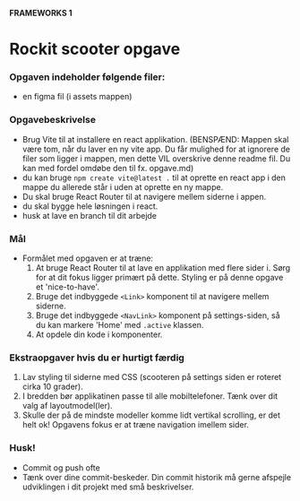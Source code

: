 **FRAMEWORKS 1**

# Rockit scooter opgave
### **Opgaven indeholder følgende filer:**
- en figma fil (i assets mappen)

### **Opgavebeskrivelse**
- Brug Vite til at installere en react applikation.
  (BENSPÆND: Mappen skal være tom, når du laver en ny vite app. Du får mulighed for at ignorere de filer som ligger i mappen, men dette VIL overskrive denne readme fil. Du kan med fordel omdøbe den til fx. opgave.md)
- du kan bruge `npm create vite@latest .` til at oprette en react app i den mappe du allerede står i uden at oprette en ny mappe.
- Du skal bruge React Router til at navigere mellem siderne i appen.
- du skal bygge hele løsningen i react.
- husk at lave en branch til dit arbejde

### **Mål**
- Formålet med opgaven er at træne:
  1. At bruge React Router til at lave en applikation med flere sider i. Sørg for at dit fokus ligger primært på dette. Styling er på denne opgave et 'nice-to-have'.
  2. Bruge det indbyggede `<Link>` komponent til at navigere mellem siderne.
  3. Bruge det indbyggede `<NavLink>` komponent på settings-siden, så du kan markere 'Home' med `.active` klassen. 
  4. At opdele din kode i komponenter.
  
### **Ekstraopgaver hvis du er hurtigt færdig**
  1. Lav styling til siderne med CSS (scooteren på settings siden er roteret cirka 10 grader).
  2. I bredden bør applikatinen passe til alle mobiltelefoner. Tænk over dit valg af layoutmodel(ler).
  3. Skulle der på de mindste modeller komme lidt vertikal scrolling, er det helt ok! Opgavens fokus er at træne navigation imellem sider.  

### **Husk!**
- Commit og push ofte
- Tænk over dine commit-beskeder. Din commit historik må gerne afspejle udviklingen i dit projekt med små beskrivelser. 

